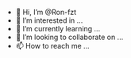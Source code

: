 - 👋 Hi, I’m @Ron-fzt
- 👀 I’m interested in ...
- 🌱 I’m currently learning ...
- 💞️ I’m looking to collaborate on ...
- 📫 How to reach me ...

<!---
Ron-fzt/Ron-fzt is a ✨ special ✨ repository because its `README.md` (this file) appears on your GitHub profile.
You can click the Preview link to take a look at your changes.
--->
